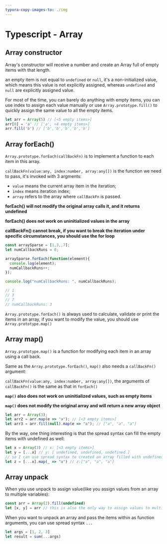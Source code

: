 ```yaml
---
typora-copy-images-to: ./img
---
```


# Typescript - Array

## Array constructor

Array's constructor will receive a number and create an Array full of empty items with that length.

an empty item is not equal to `undefined` or `null`, it's a non-initialized value, which means this value is not explicitly assigned, whereas `undefined` and `null` are explicitly assigned value.

For most of the time, you can barely do anything with empty items, you can use index to assign each value manually or use `Array.prototype.fill()` to quickly assign the same value to all the empty items.

```typescript
let arr = Array(5) // [<5 empty items>]
arr[0] = 'a' // ['a', <4 empty items>]
arr.fill('b') // ['b','b','b','b','b']
```

## Array forEach()

`Array.prototype.forEach(callBackFn)` is to implement a function to each item in this array.

`callBackFn(value:any, index:number, array:any[])` is the function we need to pass, it's invoked with 3 argments:

-  `value` means the current array item in the iteration;
-  `index` means iteration index; 
- `array` refers to the array where `callBackFn` is passed.

**forEach() will not modify the original array calls it, and it returns undefined**

**forEach() does not work on uninitialized values in the array**

**callBackFn() cannot break, if you want to break the iteration under specific circumstances, you should use the for loop**

```typescript
const arraySparse = [1,3,,7];
let numCallbackRuns = 0;

arraySparse.forEach(function(element){
  console.log(element);
  numCallbackRuns++;
});

console.log("numCallbackRuns: ", numCallbackRuns);

// 1
// 3
// 7
// numCallbackRuns: 3
```

`Array.prototype.forEach()` is always used to calculate, validate or print the items in an array, if you want to modify the value, you should use `Array.prototype.map()`

## Array map()

`Array.prototype.map()` is a function for modifying each item in an array using a call back.

Same as the `Array.prototype.forEach()`, `map()` also needs a `callBackFn()` argument:

`callBackFn(value:any, index:number, array:any[])`, the arguments of `callBackFn()` is the same as that in `forEach()`

**`map()` also does not work on uninitialized values, such as empty items**

**`map()` does not modify the original array and will return a new array object**

```typescript
let arr = Array(3);
let arr2 = arr.map(e => "a"); // [<3 empty items>]
let arr3 = arr.fill(null).map(e => "a"); // ["a", "a", "a"]
```

By the way, one thing interesting is that the spread syntax can fill the empty items with undefined as well:

```typescript
let x = Array(3) // x: [<3 empty items>]
let y = [...x] // y: [ undefined, undefined, undefined ]
// so I can use spread syntax to created an array filled with undefined, which means a map() can be followed directly
let z = [...x].map(_ => "a") // z:["a", "a", "a"]
```



## Array unpack

When you use unpack to assign value(like you assign values from an array to multiple variables):

```typescript
const arr = Array(2).fill(undefined)
let [x, y] = arr // this is also the only way to assign values to multiple variables at the same time in TS.
```

When you want to unpack an array and pass the items within as function arguments, you can use spread syntax `...`

```typescript
let args = [1, 2, 3]
let result = sum(...args)
```

